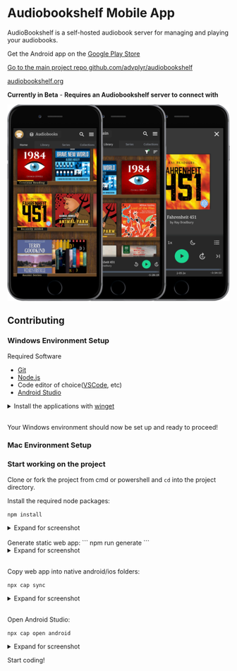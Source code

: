 # Audiobookshelf Mobile App

AudioBookshelf is a self-hosted audiobook server for managing and playing your audiobooks.

Get the Android app on the [Google Play Store](https://play.google.com/store/apps/details?id=com.audiobookshelf.app)

[Go to the main project repo github.com/advplyr/audiobookshelf](https://github.com/advplyr/audiobookshelf)

[audiobookshelf.org](https://audiobookshelf.org)

**Currently in Beta** - **Requires an Audiobookshelf server to connect with**

<img alt="Screenshot1" src="https://github.com/advplyr/audiobookshelf-app/raw/master/screenshots/BookshelfViews.png" />


## Contributing

### Windows Environment Setup

Required Software

* [Git](https://git-scm.com/downloads)
* [Node.js](https://nodejs.org/en/)
* Code editor of choice([VSCode](https://code.visualstudio.com/download), etc)
* [Android Studio](https://developer.android.com/studio)

<details>
<summary>Install the applications with <a href=(https://docs.microsoft.com/en-us/windows/package-manager/winget/#production-recommended)>winget</a></summary>

<p>
Note: This requires a PowerShell prompt with winget installed.  You should be able to copy and paste the code block to install.  If you use an elevated PowerShell prompt, UAC will not pop up during the installs.

```PowerShell
winget install -e --id Git.Git; `
winget install -e --id Microsoft.VisualStudioCode; `
winget install -e --id  Google.AndroidStudio; `
winget install -e --id OpenJS.NodeJS --version 16.12.0; #v17 has issues with openssl
```

![](/screenshots/dev_setup_windows_winget.png)

</p>
</details>
<br>

Your Windows environment should now be set up and ready to proceed!

### Mac Environment Setup


### Start working on the project


Clone or fork the project from cmd or powershell and `cd` into the project directory.

Install the required node packages: 
```
npm install
```
<details>
<summary>Expand for screenshot</summary>

![](/screenshots/dev_setup_npm_install.png)
</details>
<br>
Generate static web app: 
```
npm run generate
```
<details>
<summary>Expand for screenshot</summary>

![](/screenshots/dev_setup_npm_run.png)
</details>
<br>

Copy web app into native android/ios folders:
```
npx cap sync
```
<details>
<summary>Expand for screenshot</summary>

![](/screenshots/dev_setup_cap_sync.png)
</details>
<br>

Open Android Studio:
```
npx cap open android
```
<details>
<summary>Expand for screenshot</summary>

![](/screenshots/dev_setup_cap_android.png)
</details>

Start coding!